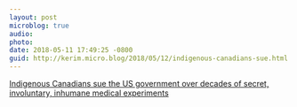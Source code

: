 ```yaml
---
layout: post
microblog: true
audio: 
photo: 
date: 2018-05-11 17:49:25 -0800
guid: http://kerim.micro.blog/2018/05/12/indigenous-canadians-sue.html
---
```

[Indigenous Canadians sue the US government over decades of secret, involuntary, inhumane medical experiments](https://boingboing.net/2018/05/11/settler-colonialism.html)
